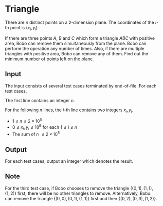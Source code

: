 # Triangle

There are $n$ distinct points on a 2-dimension plane. The coordinates of the $i$-th point is $(x_i, y_i)$.

If there are three points $A$, $B$ and $C$ which form a triangle $ABC$ with positive area, Bobo can remove them simultaneously from the plane. Bobo can perform the operation any number of times. Also, if there are multiple triangles with positive area, Bobo can remove any of them. Find out the minimum number of points left on the plane.

## Input

The input consists of several test cases terminated by end-of-file. For each test cases,

The first line contains an integer $n$.

For the following $n$ lines, the $i$-th line contains two integers $x_i, y_i$.

* $1 \leq n \leq 2 \times 10^5$
* $0 \leq x_i, y_i \leq 10^9$ for each $1 \leq i \leq n$
* The sum of $n$ $\leq 2 \times 10^5$

## Output

For each test cases, output an integer which denotes the result.

<!--SAMPLES-->

## Note

For the third test case, if Bobo chooses to remove the triangle $\{(0, 1), (1, 1), (1, 2)\}$ first, there will be no other triangles to remove. Alternatively, Bobo can remove the triangle $\{(0, 0), (0, 1), (1, 1)\}$ first and then $\{(0, 2), (0, 3), (1, 2)\}$.